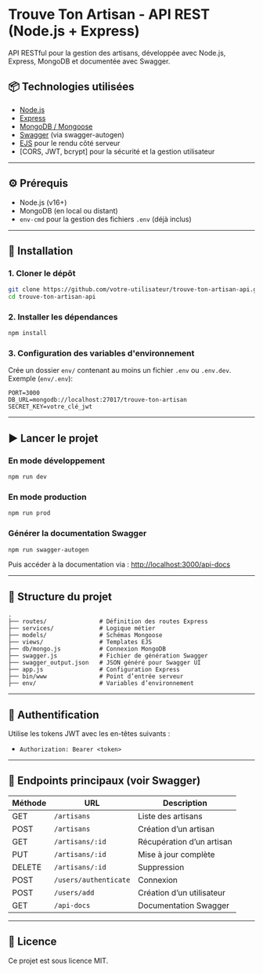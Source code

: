 # Trouve Ton Artisan - API REST (Node.js + Express)

API RESTful pour la gestion des artisans, développée avec Node.js, Express, MongoDB et documentée avec Swagger.

## 📦 Technologies utilisées

- [Node.js](https://nodejs.org/)
- [Express](https://expressjs.com/)
- [MongoDB / Mongoose](https://mongoosejs.com/)
- [Swagger](https://swagger.io/) (via swagger-autogen)
- [EJS](https://ejs.co/) pour le rendu côté serveur
- [CORS, JWT, bcrypt] pour la sécurité et la gestion utilisateur

---

## ⚙️ Prérequis

- Node.js (v16+)
- MongoDB (en local ou distant)
- `env-cmd` pour la gestion des fichiers `.env` (déjà inclus)

---

## 🚀 Installation

### 1. Cloner le dépôt

```bash
git clone https://github.com/votre-utilisateur/trouve-ton-artisan-api.git
cd trouve-ton-artisan-api
```

### 2. Installer les dépendances

```bash
npm install
```

### 3. Configuration des variables d'environnement

Crée un dossier `env/` contenant au moins un fichier `.env` ou `.env.dev`. Exemple (`env/.env`):

```
PORT=3000
DB_URL=mongodb://localhost:27017/trouve-ton-artisan
SECRET_KEY=votre_clé_jwt
```

---

## ▶️ Lancer le projet

### En mode développement

```bash
npm run dev
```

### En mode production

```bash
npm run prod
```

### Générer la documentation Swagger

```bash
npm run swagger-autogen
```

Puis accéder à la documentation via : [http://localhost:3000/api-docs](http://localhost:3000/api-docs)

---

## 📁 Structure du projet

```
.
├── routes/               # Définition des routes Express
├── services/             # Logique métier
├── models/               # Schémas Mongoose
├── views/                # Templates EJS
├── db/mongo.js           # Connexion MongoDB
├── swagger.js            # Fichier de génération Swagger
├── swagger_output.json   # JSON généré pour Swagger UI
├── app.js                # Configuration Express
├── bin/www               # Point d’entrée serveur
├── env/                  # Variables d’environnement
```

---

## 🔐 Authentification

Utilise les tokens JWT avec les en-têtes suivants :
- `Authorization: Bearer <token>`

---

## 🧪 Endpoints principaux (voir Swagger)

| Méthode | URL                     | Description                         |
|--------|--------------------------|-------------------------------------|
| GET    | `/artisans`             | Liste des artisans                  |
| POST   | `/artisans`             | Création d’un artisan               |
| GET    | `/artisans/:id`         | Récupération d’un artisan           |
| PUT    | `/artisans/:id`         | Mise à jour complète                |
| DELETE | `/artisans/:id`         | Suppression                         |
| POST   | `/users/authenticate`   | Connexion                           |
| POST   | `/users/add`            | Création d’un utilisateur           |
| GET    | `/api-docs`             | Documentation Swagger               |

---

## 📝 Licence

Ce projet est sous licence MIT.
